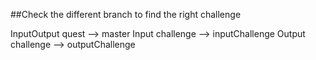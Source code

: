 ##Check the different branch to find the right challenge

InputOutput quest --> master
Input challenge --> inputChallenge
Output challenge --> outputChallenge



